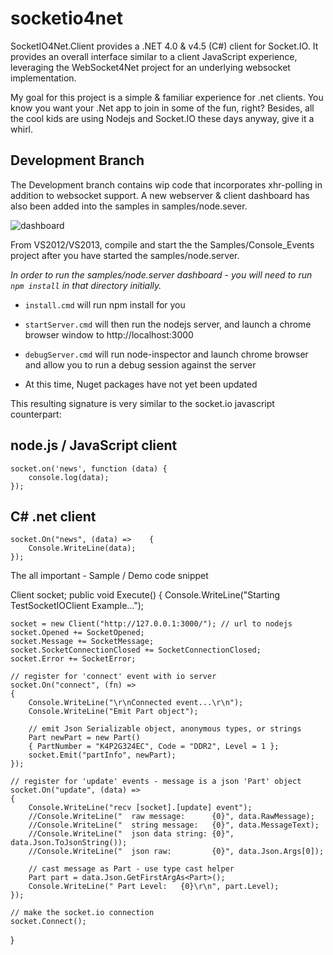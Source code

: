 socketio4net
============

SocketIO4Net.Client provides a .NET 4.0 &amp; v4.5 (C#) client for Socket.IO.  It provides an overall interface similar to a client JavaScript experience, leveraging the WebSocket4Net project for an underlying websocket implementation.

My goal for this project is a simple & familiar experience for .net clients.  You know you want your .Net app to join in some of the fun, right?  Besides, all the cool kids are using Nodejs and Socket.IO these days anyway, give it a whirl.

## Development Branch

The Development branch contains wip code that incorporates xhr-polling in addition to websocket support.  A new webserver & client dashboard has also been added into the samples in samples/node.sever.  

![dashboard](http://jstott.github.io/socketio4net/images/dashboard-550x335.jpg)

From VS2012/VS2013, compile and start the the Samples/Console_Events project after you have started the samples/node.server.

*In order to run the samples/node.server dashboard - you will need to run `npm install` in that directory initially.*

* `install.cmd` will run npm install for you
* `startServer.cmd` will then run the nodejs server, and launch a chrome browser window to http://localhost:3000
* `debugServer.cmd` will run node-inspector and launch chrome browser and allow you to run a debug session against the server

* At this time, Nuget packages have not yet been updated

This resulting signature is very similar to the socket.io javascript counterpart:

## node.js / JavaScript client
````
socket.on('news', function (data) {
    console.log(data);
});
````
## C# .net client
````
socket.On("news", (data) =>    {
    Console.WriteLine(data);
});
````
The all important - Sample / Demo code snippet 

Client socket;
public void Execute()
{
    Console.WriteLine("Starting TestSocketIOClient Example...");

    socket = new Client("http://127.0.0.1:3000/"); // url to nodejs 
    socket.Opened += SocketOpened;
    socket.Message += SocketMessage;
    socket.SocketConnectionClosed += SocketConnectionClosed;
    socket.Error += SocketError;
            
    // register for 'connect' event with io server
    socket.On("connect", (fn) =>
    {
        Console.WriteLine("\r\nConnected event...\r\n");
        Console.WriteLine("Emit Part object");

        // emit Json Serializable object, anonymous types, or strings
        Part newPart = new Part() 
        { PartNumber = "K4P2G324EC", Code = "DDR2", Level = 1 };
        socket.Emit("partInfo", newPart);
    });

    // register for 'update' events - message is a json 'Part' object
    socket.On("update", (data) =>
    {
        Console.WriteLine("recv [socket].[update] event");
        //Console.WriteLine("  raw message:      {0}", data.RawMessage);
        //Console.WriteLine("  string message:   {0}", data.MessageText);
        //Console.WriteLine("  json data string: {0}", data.Json.ToJsonString());
        //Console.WriteLine("  json raw:         {0}", data.Json.Args[0]);
                
        // cast message as Part - use type cast helper
        Part part = data.Json.GetFirstArgAs<Part>();
        Console.WriteLine(" Part Level:   {0}\r\n", part.Level);
    });

    // make the socket.io connection
    socket.Connect();
}

